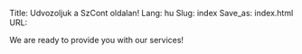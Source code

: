 Title: Udvozoljuk a SzCont oldalan!
Lang: hu
Slug: index
Save_as: index.html
URL:

We are ready to provide you with our services!
